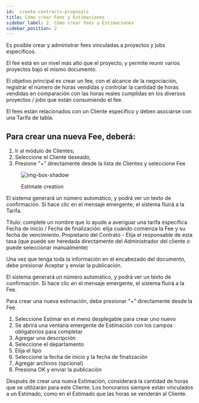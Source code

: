 ```yaml
---
id:  create-contracts-proposals
title: Cómo crear Fees y Estimaciones
sidebar_label: 2. Cómo crear Fees y Estimaciones
sidebar_position: 2
---
```



Es posible crear y administrar fees vinculadas a proyectos y jobs específicos.

El fee está en un nivel más alto que el proyecto, y permite reunir varios proyectos bajo el mismo documento.

El objetivo principal es crear un fee, con el alcance de la negociación, registrar el número de horas vendidas y controlar la cantidad de horas vendidas en comparación con las horas reales cumplidas en los diversos proyectos / jobs que están consumiendo el fee.

El fees están relacionados con un Cliente específico y deben asociarse con una Tarifa de tabla.

## Para crear una nueva Fee, deberá:

1. Ir al módulo de Clientes;
2. Seleccione el Cliente deseado;
3. Presione "+" directamente desde la lista de Clientes y seleccione Fee

<figure>

![img-box-shadow](/img/university/contracts/university-contracts-1-create.png)
<figcaption>Estimate creation</figcaption>
</figure>



El sistema generará un número automático, y podrá ver un texto de confirmación. Si hace clic en el mensaje emergente, el sistema fluirá a la Tarifa.

Título: complete un nombre que lo ayude a averiguar una tarifa específica
Fecha de inicio / Fecha de finalización: elija cuándo comienza la Fee y su fecha de vencimiento.
Propietario del Contrato - Elija el responsable de esta tasa (que puede ser heredada directamente del Administrador del cliente o puede seleccionar manualmente)

<!-- <figure>

![img-box-shadow](/img/university/contracts/university-contracts-1-create.png)
<figcaption>Estimate creation</figcaption>
</figure> -->

Una vez que tenga toda la información en el encabezado del documento, debe presionar Aceptar y enviar la publicación.

El sistema generará un número automático, y podrá ver un texto de confirmación. Si hace clic en el mensaje emergente, el sistema fluirá a la Fee.

<!-- <figure>

![img-box-shadow](/img/university/contracts/university-contracts-1-create.png)
<figcaption>Estimate creation</figcaption>
</figure> -->

Para crear una nueva estimación, debe presionar "+" directamente desde la Fee.

<!-- <figure>

![img-box-shadow](/img/university/contracts/university-contracts-1-create.png)
<figcaption>Estimate creation</figcaption>
</figure> -->


1. Seleccione Estimar en el menú desplegable para crear uno nuevo
2. Se abrirá una ventana emergente de Estimación con los campos obligatorios para completar
3. Agregar una descripción
4. Seleccione el departamento
5. Elija el tipo
6. Seleccione la fecha de inicio y la fecha de finalización
7. Agregar archivos (opcional)
8. Presiona OK y enviar la publicación

<!-- <figure>

![img-box-shadow](/img/university/contracts/university-contracts-1-create.png)
<figcaption>Estimate creation</figcaption>
</figure> -->

Después de crear una nueva Estimación, considerará la cantidad de horas que se utilizarán para este Cliente. Los honorarios siempre están vinculados a un Estimado, como en el Estimado que las horas se venderán al Cliente.
